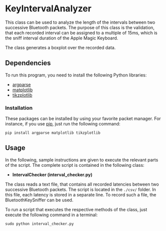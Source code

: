 # KeyIntervalAnalyzer

This class can be used to analyze the length of the intervals between two successive Bluetooth packets. The purpose of this class is the validation, that each recorded interval can be assigned to a multiple of 15ms, which is the sniff interval duration of the Apple Magic Keyboard.

The class generates a boxplot over the recorded data. 

## Dependencies

To run this program, you need to install the following Python libraries:

  * [argparse](https://pypi.org/project/argparse/)
  * [matplotlib](https://pypi.org/project/matplotlib/)
  * [tikzplotlib](https://pypi.org/project/tikzplotlib/)
  
### Installation

These packages can be installed by using your favorite packet manager. For instance, if you use [pip](https://pip.pypa.io/en/stable/), just run the following command:

```
pip install argparse matplotlib tikzplotlib
```

## Usage

In the following, sample instructions are given to execute the relevant parts of the script. The complete script is contained in the following class:
 
 * **IntervalChecker (interval_checker.py)**

The class reads a text file, that contains all recorded latencies between two successive Bluetooth packets. The script is located in the ```./csv/``` folder. In this file, each latency is stored in a separate line. To record such a file, the BluetoothKeySniffer can be used.
 
To run a script that executes the respective methods of the class, just execute the following command in a terminal:

```
sudo python interval_checker.py
```
